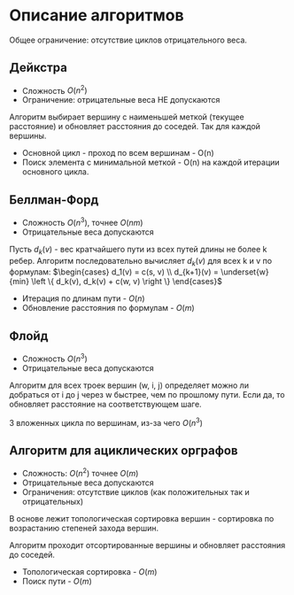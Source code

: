 # Описание алгоритмов
Общее ограничение: отсутствие циклов отрицательного веса.

## Дейкстра
- Сложность $O(n^2)$
- Ограничение: отрицательные веса НЕ допускаются

Алгоритм выбирает вершину с наименьшей меткой (текущее расстояние) и обновляет расстояния до соседей.
Так для каждой вершины.

- Основной цикл - проход по всем вершинам - O(n)
- Поиск элемента с минимальной меткой - O(n) на каждой итерации основного цикла.  

## Беллман-Форд
- Сложность $O(n^3)$, точнее $O(nm)$
- Отрицательные веса допускаются

Пусть $d_{k}(v)$ - вес кратчайшего пути из всех путей длины не более k ребер.
Алгоритм последовательно вычисляет $d_{k}(v)$ для всех k и v по формулам:
$\begin{cases}
d_1(v) = c(s, v) \\ 
d_{k+1}(v) = \underset{w}{min} \left \{ d_k(v), d_k(v) + c(w, v) \right \}
\end{cases}$

- Итерация по длинам пути - $O(n)$
- Обновление расстояния по формулам - $O(m)$

## Флойд
- Сложность $O(n^3)$
- Отрицательные веса допускаются

Алгоритм для всех троек вершин (w, i, j) определяет
можно ли добраться от i до j через w быстрее, чем по прошлому пути.
Если да, то обновляет расстояние на соответствующем шаге.

3 вложенных цикла по вершинам, из-за чего $O(n^3)$

## Алгоритм для ациклических орграфов
 - Сложность: $O(n^2)$ точнее $O(m)$
 - Отрицательные веса допускаются
 - Ограничения: отсутствие циклов (как положительных так и отрицательных)

В основе лежит топологическая сортировка вершин - сортировка 
по возрастанию степеней захода вершин.

Алгоритм проходит отсортированные вершины и обновляет расстояния до соседей.

- Топологическая сортировка - $O(m)$
- Поиск пути - $O(m)$
